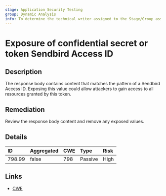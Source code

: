 ```yaml
---
stage: Application Security Testing
group: Dynamic Analysis
info: To determine the technical writer assigned to the Stage/Group associated with this page, see https://handbook.gitlab.com/handbook/product/ux/technical-writing/#assignments
---
```


# Exposure of confidential secret or token Sendbird Access ID

## Description

The response body contains content that matches the pattern of a Sendbird Access ID.
Exposing this value could allow attackers to gain access to all resources granted by this token.

## Remediation

Review the response body content and remove any exposed values.

## Details

| ID | Aggregated | CWE | Type | Risk |
|:---|:--------|:--------|:--------|:--------|
| 798.99 | false | 798 | Passive | High |

## Links

- [CWE](https://cwe.mitre.org/data/definitions/798.html)
